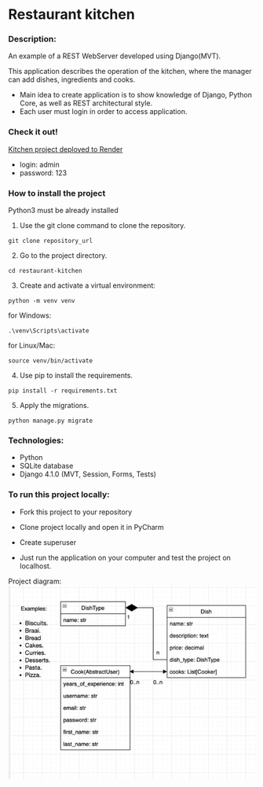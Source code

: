 # Restaurant kitchen

### Description:

An example of a REST WebServer developed using Django(MVT).

This application describes the operation of the kitchen,
where the manager can add dishes, ingredients and cooks.

- Main idea to create application is to show knowledge of Django, Python Core, as well as REST architectural style.
- Each user must login in order to access application.

### Check it out!

[Kitchen project deployed to Render](https://restaurant-kitchen-ldjd.onrender.com)
- login: admin
- password: 123

### How to install the project

Python3 must be already installed

1. Use the git clone command to clone the repository.

```
git clone repository_url
```

2. Go to the project directory.

```angular2html
cd restaurant-kitchen
```

3. Create and activate a virtual environment:

```angular2html
python -m venv venv
```

for Windows:

```angular2html
.\venv\Scripts\activate
```

for Linux/Mac:

```angular2html
source venv/bin/activate
```

4. Use pip to install the requirements.

```angular2html
pip install -r requirements.txt
```

5. Apply the migrations.

```angular2html
python manage.py migrate
```

### Technologies:

- Python
- SQLite database
- Django 4.1.0 (MVT, Session, Forms, Tests)

### To run this project locally:

- Fork this project to your repository
- Clone project locally and open it in PyCharm
- Create superuser


- Just run the application on your computer and test the project on localhost.

Project diagram:
![img.png](img.png)
